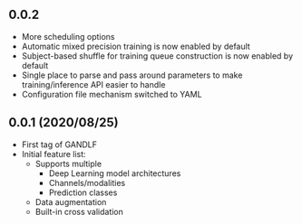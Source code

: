 ## 0.0.2

- More scheduling options
- Automatic mixed precision training is now enabled by default
- Subject-based shuffle for training queue construction is now enabled by default
- Single place to parse and pass around parameters to make training/inference API easier to handle
- Configuration file mechanism switched to YAML


## 0.0.1 (2020/08/25)

- First tag of GANDLF
- Initial feature list:
  - Supports multiple
    - Deep Learning model architectures
    - Channels/modalities 
    - Prediction classes
  - Data augmentation
  - Built-in cross validation